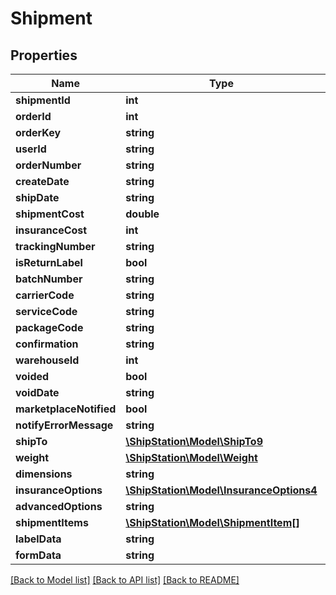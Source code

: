 # Shipment

## Properties
Name | Type | Description | Notes
------------ | ------------- | ------------- | -------------
**shipmentId** | **int** |  | 
**orderId** | **int** |  | 
**orderKey** | **string** |  | [optional] 
**userId** | **string** |  | 
**orderNumber** | **string** |  | 
**createDate** | **string** |  | 
**shipDate** | **string** |  | 
**shipmentCost** | **double** |  | 
**insuranceCost** | **int** |  | 
**trackingNumber** | **string** |  | 
**isReturnLabel** | **bool** |  | 
**batchNumber** | **string** |  | 
**carrierCode** | **string** |  | 
**serviceCode** | **string** |  | 
**packageCode** | **string** |  | 
**confirmation** | **string** |  | 
**warehouseId** | **int** |  | 
**voided** | **bool** |  | 
**voidDate** | **string** |  | [optional] 
**marketplaceNotified** | **bool** |  | 
**notifyErrorMessage** | **string** |  | [optional] 
**shipTo** | [**\ShipStation\Model\ShipTo9**](ShipTo9.md) |  | 
**weight** | [**\ShipStation\Model\Weight**](Weight.md) |  | 
**dimensions** | **string** |  | [optional] 
**insuranceOptions** | [**\ShipStation\Model\InsuranceOptions4**](InsuranceOptions4.md) |  | 
**advancedOptions** | **string** |  | [optional] 
**shipmentItems** | [**\ShipStation\Model\ShipmentItem[]**](ShipmentItem.md) |  | 
**labelData** | **string** |  | [optional] 
**formData** | **string** |  | [optional] 

[[Back to Model list]](../README.md#documentation-for-models) [[Back to API list]](../README.md#documentation-for-api-endpoints) [[Back to README]](../README.md)


